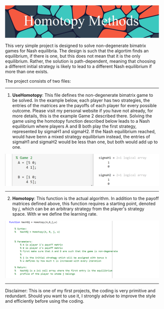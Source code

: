 

![](https://github.com/MarkMH/homotopy_methods/blob/1d03f9b2e67248adc20d3d807db515c2eed6681f/images/banner_homotopy.jpg)

This very simple project is designed to solve non-degenerate bimatrix games for Nash equilibria. The design is such that the algortim finds an equilibrium, 
if there is one, but this does not mean that it is the only equilibrium. Rather, the solution is path-dependent, meaning that choosing a different initial strategy 
is likely to lead to a different Nash equilibrium if more than one exists. 

The project consists of two files: 

---

1. **UseHomotopy**: This file defines the non-degenerate bimatrix game to be solved. In the example below, each player has two strategies, the entries of the matrices are the payoffs of each player for every possible outcome. Please visit my personal website if you have not already, for more details, this is the example Game 2 described there. Solving the game using the homotopy function described below leads to a Nash equilibrium where players A and B both play the first strategy, represented by sigmaH1 and sigmaH2. If the Nash equilibrium reached, would have benn a mixed strategy equilibrium instead, the entries of sigmaH1 and sigmaH2 would be less than one, but both would add up to one.    

![](https://github.com/MarkMH/homotopy_methods/blob/5b97e7670bee6fe5ac2812894ec32fc2f1cc5223/images/banner_usehomotopy.png)

---

2. **Homotopy**: This function is the actual algorithm. In addition to the payoff matrices defined above, this function requires a starting point, denoted by *j*, which can be an arbitrary strategy from the player's strategy space. With *w* we define the learning rate. 

![](https://github.com/MarkMH/homotopy_methods/blob/4f5c49e66e0839fcfecacaac80a4a5c7268a1dae/images/banner_chomotopy.png)

---

Disclaimer: This is one of my first projects, the coding is very primitive and redundant. Should you want to use it, I strongly advise to improve the style and efficiently before using the coding. 


